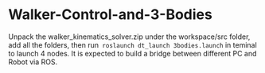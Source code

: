 # Walker-Control-and-3-Bodies
Unpack the walker_kinematics_solver.zip under the workspace/src folder, add all the folders, 
then run` roslaunch dt_launch 3bodies.launch` in teminal to launch 4 nodes.
It is expected to build a bridge between different PC and Robot via ROS.
